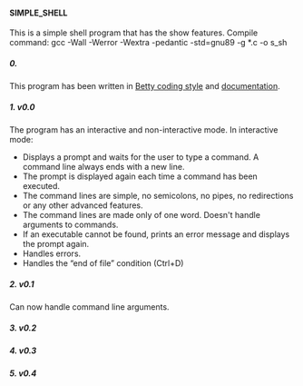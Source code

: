 #### SIMPLE_SHELL
This is a simple shell program that has the show features.
Compile command: gcc -Wall -Werror -Wextra -pedantic -std=gnu89 -g *.c -o s_sh

##### 0.
This program has been written in [Betty coding style](https://github.com/alx-tools/Betty/wiki#1-coding-style) and [documentation](https://github.com/alx-tools/Betty/wiki#2-documentation).

##### 1. v0.0
The program has an interactive and non-interactive mode.
In interactive mode:
- Displays a prompt and waits for the user to type a command. A command line always ends with a new line.
- The prompt is displayed again each time a command has been executed.
- The command lines are simple, no semicolons, no pipes, no redirections or any other advanced features.
- The command lines are made only of one word. Doesn't handle arguments to commands.
- If an executable cannot be found, prints an error message and displays the prompt again.
- Handles errors.
- Handles the “end of file” condition (Ctrl+D)

##### 2. v0.1
Can now handle command line arguments.

##### 3. v0.2

##### 4. v0.3

##### 5. v0.4
